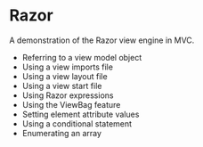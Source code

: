 # Razor
A demonstration of the Razor view engine in MVC.

- Referring to a view model object
- Using a view imports file
- Using a view layout file
- Using a view start file
- Using Razor expressions
- Using the ViewBag feature
- Setting element attribute values
- Using a conditional statement
- Enumerating an array
